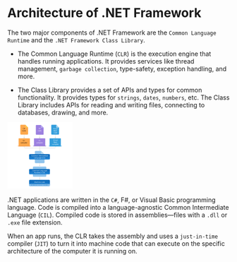 # Architecture of .NET Framework

The two major components of .NET Framework are the `Common Language Runtime` and the `.NET Framework Class Library`.

- The Common Language Runtime (`CLR`) is the execution engine that handles running applications. It provides services like thread management, `garbage collection`, type-safety, exception handling, and more.

- The Class Library provides a set of APIs and types for common functionality. It provides types for `strings`, `dates`, `numbers`, etc. The Class Library includes APIs for reading and writing files, connecting to databases, drawing, and more.


![Architecture of .NET Framework](image.png)

.NET applications are written in the `C#`, F#, or Visual Basic programming language. Code is compiled into a language-agnostic Common Intermediate Language (`CIL`). Compiled code is stored in assemblies—files with a `.dll` or `.exe` file extension.

When an app runs, the CLR takes the assembly and uses a `just-in-time` compiler (`JIT`) to turn it into machine code that can execute on the specific architecture of the computer it is running on.